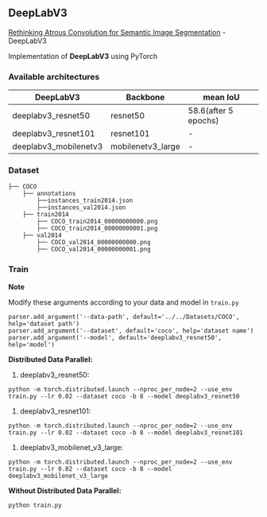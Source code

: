 ## DeepLabV3

[Rethinking Atrous Convolution for Semantic Image Segmentation](https://arxiv.org/abs/1706.05587) - DeepLabV3

Implementation of **DeepLabV3** using PyTorch

### Available architectures 


| DeepLabV3               | Backbone          |mean IoU             |
| ----------------------- | ----------------- |---------------------|
| deeplabv3_resnet50      | resnet50          |58.6(after 5 epochs) |
| deeplabv3_resnet101     | resnet101         |-                    |
| deeplabv3_mobilenetv3   | mobilenetv3_large |-                    |

### Dataset
```
├── COCO 
    ├── annotations
        ├──instances_train2014.json
        ├──instances_val2014.json
    ├── train2014
        ├── COCO_train2014_00000000000.png
        ├── COCO_train2014_00000000001.png
    ├── val2014
        ├── COCO_val2014_00000000000.png
        ├── COCO_val2014_00000000001.png
```

### Train
**Note**

Modify these arguments according to your data and model in `train.py`
```
parser.add_argument('--data-path', default='../../Datasets/COCO', help='dataset path') 
parser.add_argument('--dataset', default='coco', help='dataset name')                  
parser.add_argument('--model', default='deeplabv3_resnet50', help='model')             
```

**Distributed Data Parallel:** 

1. deeplabv3_resnet50:

```
python -m torch.distributed.launch --nproc_per_node=2 --use_env train.py --lr 0.02 --dataset coco -b 8 --model deeplabv3_resnet50

```

1. deeplabv3_resnet101:


```
python -m torch.distributed.launch --nproc_per_node=2 --use_env train.py --lr 0.02 --dataset coco -b 8 --model deeplabv3_resnet101

```

1. deeplabv3_mobilenet_v3_large:

```
python -m torch.distributed.launch --nproc_per_node=2 --use_env train.py --lr 0.02 --dataset coco -b 8 --model deeplabv3_mobilenet_v3_large

```

**Without Distributed Data Parallel:** 
```
python train.py
```

